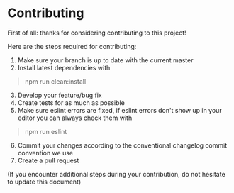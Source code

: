 # Contributing

First of all: thanks for considering contributing to this project!

Here are the steps required for contributing:

1. Make sure your branch is up to date with the current master
2. Install latest dependencies with
  > npm run clean:install

3. Develop your feature/bug fix
4. Create tests for as much as possible
5. Make sure eslint errors are fixed, if eslint errors don't show up in your editor you can always check them with
  > npm run eslint

6. Commit your changes according to the conventional changelog commit convention we use
7. Create a pull request

(If you encounter additional steps during your contribution, do not hesitate to update this document)
